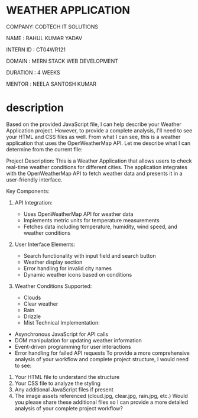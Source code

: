  # WEATHER APPLICATION

 COMPANY: CODTECH IT SOLUTIONS

 NAME : RAHUL KUMAR YADAV

 INTERN ID : CT04WR121

 DOMAIN : MERN STACK WEB DEVELOPMENT

 DURATION : 4 WEEKS

 MENTOR : NEELA SANTOSH KUMAR




# description

Based on the provided JavaScript file, I can help describe your Weather Application project. However, to provide a complete analysis, I'll need to see your HTML and CSS files as well. From what I can see, this is a weather application that uses the OpenWeatherMap API. Let me describe what I can determine from the current file:

Project Description: This is a Weather Application that allows users to check real-time weather conditions for different cities. The application integrates with the OpenWeatherMap API to fetch weather data and presents it in a user-friendly interface.

Key Components:

1. API Integration:
   
   - Uses OpenWeatherMap API for weather data
   - Implements metric units for temperature measurements
   - Fetches data including temperature, humidity, wind speed, and weather conditions
2. User Interface Elements:
   
   - Search functionality with input field and search button
   - Weather display section
   - Error handling for invalid city names
   - Dynamic weather icons based on conditions
3. Weather Conditions Supported:
   
   - Clouds
   - Clear weather
   - Rain
   - Drizzle
   - Mist
Technical Implementation:

- Asynchronous JavaScript for API calls
- DOM manipulation for updating weather information
- Event-driven programming for user interactions
- Error handling for failed API requests
To provide a more comprehensive analysis of your workflow and complete project structure, I would need to see:

1. Your HTML file to understand the structure
2. Your CSS file to analyze the styling
3. Any additional JavaScript files if present
4. The image assets referenced (cloud.jpg, clear.jpg, rain.jpg, etc.)
Would you please share these additional files so I can provide a more detailed analysis of your complete project workflow?
